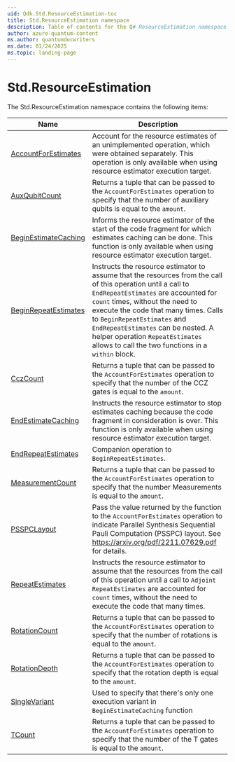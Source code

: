 ```yaml
---
uid: Qdk.Std.ResourceEstimation-toc
title: Std.ResourceEstimation namespace
description: Table of contents for the Q# ResourceEstimation namespace
author: azure-quantum-content
ms.author: quantumdocwriters
ms.date: 01/24/2025
ms.topic: landing-page
---
```


# Std.ResourceEstimation

The Std.ResourceEstimation namespace contains the following items:

| Name | Description |
|------|-------------|
| [AccountForEstimates](xref:Qdk.Std.ResourceEstimation.AccountForEstimates) | Account for the resource estimates of an unimplemented operation, which were obtained separately. This operation is only available when using resource estimator execution target. |
| [AuxQubitCount](xref:Qdk.Std.ResourceEstimation.AuxQubitCount) | Returns a tuple that can be passed to the `AccountForEstimates` operation to specify that the number of auxiliary qubits is equal to the `amount`. |
| [BeginEstimateCaching](xref:Qdk.Std.ResourceEstimation.BeginEstimateCaching) | Informs the resource estimator of the start of the code fragment for which estimates caching can be done. This function is only available when using resource estimator execution target. |
| [BeginRepeatEstimates](xref:Qdk.Std.ResourceEstimation.BeginRepeatEstimates) | Instructs the resource estimator to assume that the resources from the call of this operation until a call to `EndRepeatEstimates` are accounted for `count` times, without the need to execute the code that many times. Calls to `BeginRepeatEstimates` and `EndRepeatEstimates` can be nested. A helper operation `RepeatEstimates` allows to call the two functions in a `within` block. |
| [CczCount](xref:Qdk.Std.ResourceEstimation.CczCount) | Returns a tuple that can be passed to the `AccountForEstimates` operation to specify that the number of the CCZ gates is equal to the `amount`. |
| [EndEstimateCaching](xref:Qdk.Std.ResourceEstimation.EndEstimateCaching) | Instructs the resource estimator to stop estimates caching because the code fragment in consideration is over. This function is only available when using resource estimator execution target. |
| [EndRepeatEstimates](xref:Qdk.Std.ResourceEstimation.EndRepeatEstimates) | Companion operation to `BeginRepeatEstimates`. |
| [MeasurementCount](xref:Qdk.Std.ResourceEstimation.MeasurementCount) | Returns a tuple that can be passed to the `AccountForEstimates` operation to specify that the number Measurements is equal to the `amount`. |
| [PSSPCLayout](xref:Qdk.Std.ResourceEstimation.PSSPCLayout) | Pass the value returned by the function to the `AccountForEstimates` operation to indicate Parallel Synthesis Sequential Pauli Computation (PSSPC) layout. See https://arxiv.org/pdf/2211.07629.pdf for details. |
| [RepeatEstimates](xref:Qdk.Std.ResourceEstimation.RepeatEstimates) | Instructs the resource estimator to assume that the resources from the call of this operation until a call to `Adjoint RepeatEstimates` are accounted for `count` times, without the need to execute the code that many times. |
| [RotationCount](xref:Qdk.Std.ResourceEstimation.RotationCount) | Returns a tuple that can be passed to the `AccountForEstimates` operation to specify that the number of rotations is equal to the `amount`. |
| [RotationDepth](xref:Qdk.Std.ResourceEstimation.RotationDepth) | Returns a tuple that can be passed to the `AccountForEstimates` operation to specify that the rotation depth is equal to the `amount`. |
| [SingleVariant](xref:Qdk.Std.ResourceEstimation.SingleVariant) | Used to specify that there's only one execution variant in `BeginEstimateCaching` function |
| [TCount](xref:Qdk.Std.ResourceEstimation.TCount) | Returns a tuple that can be passed to the `AccountForEstimates` operation to specify that the number of the T gates is equal to the `amount`. |
